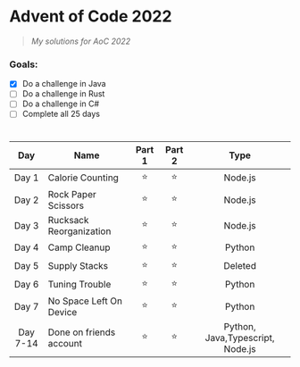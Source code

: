 # Advent of Code 2022

> *My solutions for AoC 2022*

### Goals:

 - [x] Do a challenge in Java
 - [ ] Do a challenge in Rust
 - [ ] Do a challenge in C#
 - [ ] Complete all 25 days

#

| Day | Name | Part 1 | Part 2 | Type |
| :---: | --- | :---: | :---: | :---: |
| Day 1 | Calorie Counting | ⭐ | ⭐ | Node.js |
| Day 2 | Rock Paper Scissors | ⭐ | ⭐ | Node.js |
| Day 3 | Rucksack Reorganization | ⭐ | ⭐ | Node.js |
| Day 4 | Camp Cleanup | ⭐ | ⭐ | Python |
| Day 5 | Supply Stacks | ⭐ | ⭐ | Deleted |
| Day 6 | Tuning Trouble | ⭐ | ⭐ | Python |
| Day 7 | No Space Left On Device | ⭐ | ⭐ | Python |
| Day 7-14 | Done on friends account | ⭐ | ⭐ | Python, Java,Typescript, Node.js |
#
